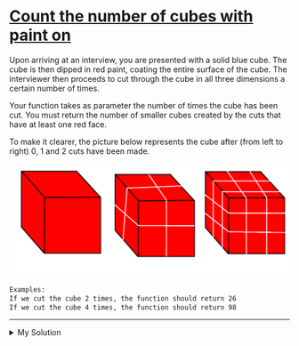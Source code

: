 # [Count the number of cubes with paint on](https://www.codewars.com/kata/5763bb0af716cad8fb000580)

Upon arriving at an interview, you are presented with a solid blue cube. The cube is then dipped in red paint, coating the entire surface of the cube. The interviewer then proceeds to cut through the cube in all three dimensions a certain number of times.

Your function takes as parameter the number of times the cube has been cut. You must return the number of smaller cubes created by the cuts that have at least one red face.

To make it clearer, the picture below represents the cube after (from left to right) 0, 1 and 2 cuts have been made.

![painted cubes](/images/painted_cubs.png)

```
Examples:
If we cut the cube 2 times, the function should return 26
If we cut the cube 4 times, the function should return 98
```

---

<details><summary>My Solution</summary>

```js
function countSquares(cuts) {
  return cuts === 0 ? 1 : (cuts + 1) ** 3 - (cuts - 1) ** 3
}
```

</details>
